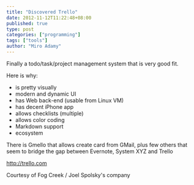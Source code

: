 ```yaml
---
title: "Discovered Trello"
date: 2012-11-12T11:22:48+08:00
published: true
type: post
categories: ["programming"]
tags: ["tools"]
author: "Miro Adamy"
---
```


Finally a todo/task/project management system that is very good fit.

Here is why:

* is pretty visually
* modern and dynamic UI
* has Web back-end (usable from Linux VM)
* has decent iPhone app
* allows checklists (multiple)
* allows color coding
* Markdown support
* ecosystem

There is Gmello that allows create card from GMail, plus few others that seem to bridge the gap between Evernote, System XYZ and Trello

<http://trello.com>

Courtesy of Fog Creek / Joel Spolsky's company